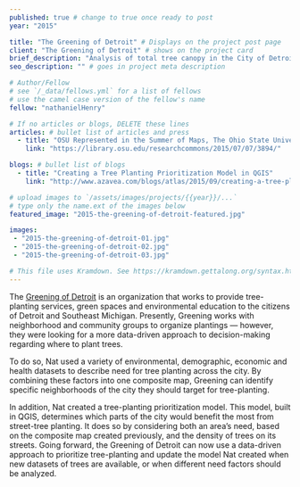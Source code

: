 ```yaml
---
published: true # change to true once ready to post
year: "2015"

title: "The Greening of Detroit" # Displays on the project post page
client: "The Greening of Detroit" # shows on the project card
brief_description: "Analysis of total tree canopy in the City of Detroit" # shows on the project card
seo_description: "" # goes in project meta description

# Author/Fellow
# see `/_data/fellows.yml` for a list of fellows
# use the camel case version of the fellow's name
fellow: "nathanielHenry"

# If no articles or blogs, DELETE these lines
articles: # bullet list of articles and press
  - title: "OSU Represented in the Summer of Maps, The Ohio State University Research Commons, July 7, 2015"
    link: "https://library.osu.edu/researchcommons/2015/07/07/3894/"

blogs: # bullet list of blogs
  - title: "Creating a Tree Planting Prioritization Model in QGIS"
    link: "http://www.azavea.com/blogs/atlas/2015/09/creating-a-tree-planting-prioritization-model-in-qgis/"

# upload images to `/assets/images/projects/{{year}}/...`
# type only the name.ext of the images below
featured_image: "2015-the-greening-of-detroit-featured.jpg"

images:
 - "2015-the-greening-of-detroit-01.jpg"
 - "2015-the-greening-of-detroit-02.jpg"
 - "2015-the-greening-of-detroit-03.jpg"

# This file uses Kramdown. See https://kramdown.gettalong.org/syntax.html for syntax
---
```

The [Greening of Detroit](http://www.greeningofdetroit.com/) is an organization that works to provide tree-planting services, green spaces and environmental education to the citizens of Detroit and Southeast Michigan. Presently, Greening works with neighborhood and community groups to organize plantings — however, they were looking for a more data-driven approach to decision-making regarding where to plant trees.

To do so, Nat used a variety of environmental, demographic, economic and health datasets to describe need for tree planting across the city. By combining these factors into one composite map, Greening can identify specific neighborhoods of the city they should target for tree-planting.

In addition, Nat created a tree-planting prioritization model. This model, built in QGIS, determines which parts of the city would benefit the most from street-tree planting. It does so by considering both an area’s need, based on the composite map created previously, and the density of trees on its streets. Going forward, the Greening of Detroit can now use a data-driven approach to prioritize tree-planting and update the model Nat created when new datasets of trees are available, or when different need factors should be analyzed.

